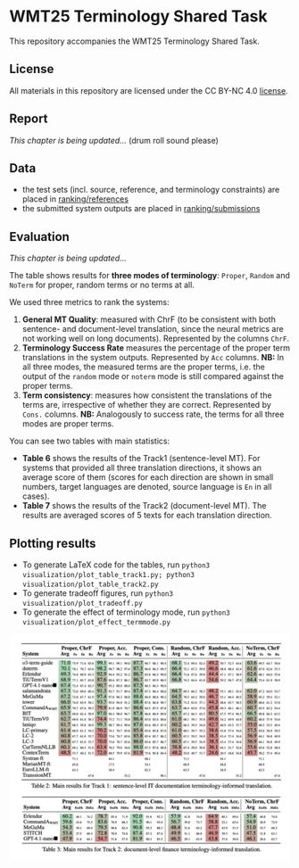 # WMT25 Terminology Shared Task

This repository accompanies the WMT25 Terminology Shared Task.

## License
All materials in this repository are licensed under the CC BY-NC 4.0 [license](LICENSE.txt).

## Report
_This chapter is being updated..._ (drum roll sound please)

## Data

- the test sets (incl. source, reference, and terminology constraints) are placed in [ranking/references](ranking/references)
- the submitted system outputs are placed in [ranking/submissions](ranking/submissions)

## Evaluation

_This chapter is being updated..._

The table shows results for **three modes of terminology**: `Proper`, `Random` and `NoTerm` for proper, random terms or no terms at all.

We used three metrics to rank the systems:

1. **General MT Quality**: measured with ChrF (to be consistent with both sentence- and document-level translation, since the neural metrics are not working well on long documents). Represented by the columns `ChrF`.
2. **Terminology Success Rate** measures the percentage of the proper term translations in the system outputs. Represented by `Acc` columns. **NB:** In all three modes, the measured terms are the proper terms, i.e. the output of the `random` mode or `noterm` mode is still compared against the proper terms.
3. **Term consistency**: measures how consistent the translations of the terms are, irrespective of whether they are correct. Represented by `Cons.` columns. **NB:** Analogously to success rate, the terms for all three modes are proper terms.

You can see two tables with main statistics:

 - **Table 6** shows the results of the Track1 (sentence-level MT). For systems that provided all three translation directions, it shows an average score of them (scores for each direction are shown in small numbers, target languages are denoted, source language is `En` in all cases).
 - **Table 7** shows the results of the Track2 (document-level MT). The results are averaged scores of 5 texts for each translation direction. 

## Plotting results

- To generate LaTeX code for the tables, run `python3 visualization/plot_table_track1.py; python3 visualization/plot_table_track2.py`
- To generate tradeoff figures, run `python3 visualization/plot_tradeoff.py`
- To generate the effect of terminology mode, run `python3 visualization/plot_effect_termmode.py`

<img src="generated/main_results.png" width="1000vw">
